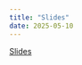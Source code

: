```yaml
---
title: "Slides"
date: 2025-05-10
---
```

[Slides](docs.google.com/presentation/d/1MYucBpO9tegxB5f01AP7YFIzDw2HSqu3nwzL03Hr3QE/edit)
